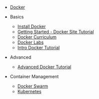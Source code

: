 * [Docker](https://www.docker.com/)

* Basics

    * [Install Docker](https://docs.docker.com/install/)
    * [Getting Started - Docker Site Tutorial](https://docs.docker.com/get-started/)
    * [Docker Curriculum](http://docker-curriculum.com/)
    * [Docker Labs](https://github.com/docker/labs)
    * [Intro Docker Tutorial](https://github.com/atbaker/docker-tutorial/tree/master/intro)

* Advanced

    * [Advanced Docker Tutorial](https://github.com/atbaker/docker-tutorial/tree/master/advanced)

* Container Management

    * [Docker Swarm](https://docs.docker.com/engine/swarm/)
    * [Kubernetes](https://kubernetes.io/docs/concepts/overview/what-is-kubernetes/)
